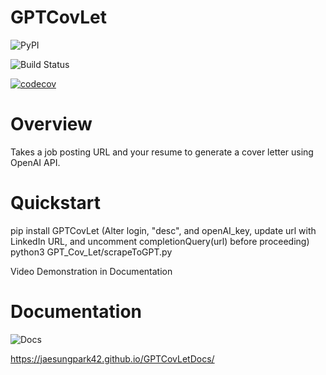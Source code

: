 # GPTCovLet

![PyPI](https://img.shields.io/pypi/v/GPTCovLet)

![Build Status](https://github.com/jaesungpark42/GPTCovLet/actions/workflows/build.yml/badge.svg)

[![codecov](https://codecov.io/gh/jaesungpark42/GPTCovLet/branch/main/graph/badge.svg?token=X5BN0AAOZ1)](https://codecov.io/gh/jaesungpark42/GPTCovLet)

# Overview

Takes a job posting URL and your resume to generate a cover letter using OpenAI API.

# Quickstart

pip install GPTCovLet
(Alter login, "desc", and openAI_key, update url with LinkedIn URL, and uncomment completionQuery(url) before proceeding)
python3 GPT_Cov_Let/scrapeToGPT.py

Video Demonstration in Documentation

# Documentation

![Docs](https://readthedocs.org/projects/GPTCovLet/badge/?version=<version>&style=<style>A)

https://jaesungpark42.github.io/GPTCovLetDocs/
